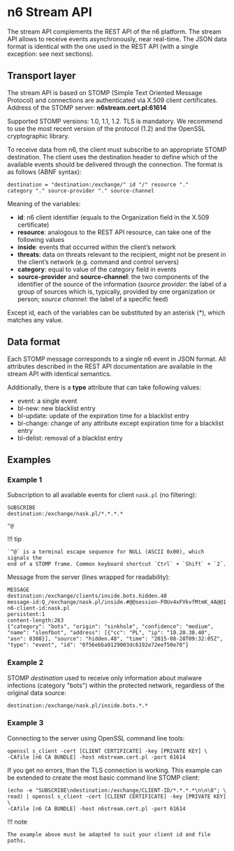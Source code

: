 # n6 Stream API

The stream API complements the REST API of the n6 platform. The stream API
allows to receive events asynchronously, near real-time. The JSON data format is
identical with the one used in the REST API (with a single exception: see next
sections).

## Transport layer

The stream API is based on STOMP (Simple Text Oriented Message Protocol) and
connections are authenticated via X.509 client certificates.
Address of the STOMP server: **n6stream.cert.pl:61614**

Supported STOMP versions: 1.0, 1.1, 1.2. TLS is mandatory. We recommend to
use the most recent version of the protocol (1.2) and the OpenSSL cryptographic
library.

To receive data from n6, the client must subscribe to an appropriate STOMP
destination. The client uses the destination header to define which of the available
events should be delivered through the connection. The format is as follows (ABNF
syntax):

```
destination = "destination:/exchange/" id "/" resource "."
category "." source-provider "." source-channel
```

Meaning of the variables:

- **id**: n6 client identifier (equals to the Organization field in the X.509 certificate)
- **resource**: analogous to the REST API resource, can take one of the following
  values
- **inside**: events that occurred within the client’s network
- **threats**: data on threats relevant to the recipient, might not be present
  in the client’s network (e.g. command and control servers)
- **category**: equal to value of the category field in events
- **source-provider** and **source-channel**: the two components of the
  identifier of the source of the information (*source provider*: the
  label of a group of sources which is, typically, provided by one
  organization or person; *source channel*: the label of a specific feed)

Except id, each of the variables can be substituted by an asterisk (\*), which matches
any value.

## Data format

Each STOMP message corresponds to a single n6 event in JSON format. All
attributes described in the REST API documentation are available in the stream
API with identical semantics.

Additionally, there is a **type** attribute that can take following values:

- event: a single event
- bl-new: new blacklist entry
- bl-update: update of the expiration time for a blacklist entry
- bl-change: change of any attribute except expiration time for a blacklist entry
- bl-delist: removal of a blacklist entry

## Examples

### Example 1

Subscription to all available events for client `nask.pl` (no filtering):

```
SUBSCRIBE
destination:/exchange/nask.pl/*.*.*.*

^@
```

!!! tip

    `^@` is a terminal escape sequence for NULL (ASCII 0x00), which signals the
    end of a STOMP frame. Common keyboard shortcut `Ctrl` + `Shift` + `2`.

Message from the server (lines wrapped for readability):

```
MESSAGE
destination:/exchange/clients/inside.bots.hidden.48
message-id:Q_/exchange/nask.pl/inside.#@@session-FOUv4xFVkvfMtmK_4A@@1
n6-client-id:nask.pl
persistent:1
content-length:263
{"category": "bots", "origin": "sinkhole", "confidence": "medium",
"name": "slenfbot", "address": [{"cc": "PL", "ip": "10.20.30.40",
"asn": 8308}], "source": "hidden.48", "time": "2015-08-28T09:32:05Z",
"type": "event", "id": "0f56ebba9129003dc6192e72eef50e70"}
```

### Example 2

STOMP _destination_ used to receive only information about malware infections
(category "bots") within the protected network, regardless of the original data
source:

```
destination:/exchange/nask.pl/inside.bots.*.*
```

### Example 3

Connecting to the server using OpenSSL command line tools:

```
openssl s_client -cert [CLIENT CERTIFICATE] -key [PRIVATE KEY] \
-CAfile [n6 CA BUNDLE] -host n6stream.cert.pl -port 61614
```

If you get no errors, than the TLS connection is working. This example can be
extended to create the most basic command line STOMP client:

```
(echo -e "SUBSCRIBE\ndestination:/exchange/CLIENT-ID/*.*.*.*\n\n\0"; \
read) | openssl s_client -cert [CLIENT CERTIFICATE] -key [PRIVATE KEY] \
-CAfile [n6 CA BUNDLE] -host n6stream.cert.pl -port 61614
```

!!! note

    The example above must be adapted to suit your client id and file paths.
